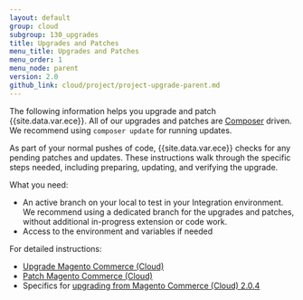```yaml
---
layout: default
group: cloud
subgroup: 130_upgrades
title: Upgrades and Patches
menu_title: Upgrades and Patches
menu_order: 1
menu_node: parent
version: 2.0
github_link: cloud/project/project-upgrade-parent.md
---
```


The following information helps you upgrade and patch {{site.data.var.ece}}. All of our upgrades and patches are [Composer]({{page.baseurl}}cloud/reference/cloud-composer.html) driven. We recommend using `composer update` for running updates.

As part of your normal pushes of code, {{site.data.var.ece}} checks for any pending patches and updates. These instructions walk through the specific steps needed, including preparing, updating, and verifying the upgrade.

What you need:

* An active branch on your local to test in your Integration environment. We recommend using a dedicated branch for the upgrades and patches, without additional in-progress extension or code work.
* Access to the environment and variables if needed

For detailed instructions:

* [Upgrade Magento Commerce (Cloud)]({{page.baseurl}}cloud/project/project-upgrade.html)
* [Patch Magento Commerce (Cloud)]({{page.baseurl}}cloud/project/project-patch.html)
* Specifics for [upgrading from Magento Commerce (Cloud) 2.0.4]({{page.baseurl}}cloud/upgrade/upgrade-from-2-0-4.html)
